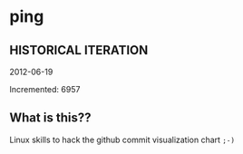 # ping

## HISTORICAL ITERATION
2012-06-19

Incremented: 6957

## What is this?? 
Linux skills to hack the github commit visualization chart `;-)`

